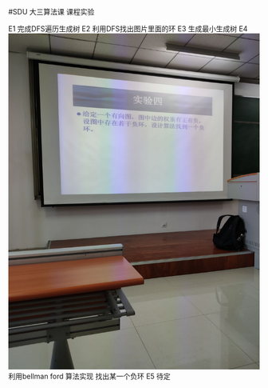 #SDU 大三算法课 课程实验


E1
完成DFS遍历生成树
E2
利用DFS找出图片里面的环
E3
生成最小生成树
E4
![ass4](/ass4.jpg)
利用bellman ford 算法实现 找出某一个负环
E5
待定
